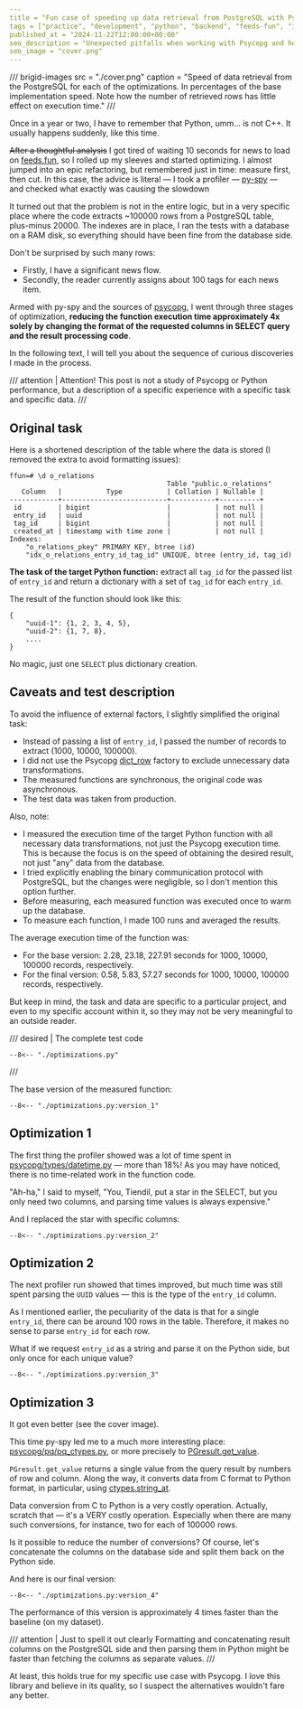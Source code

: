 ```yaml
---
title = "Fun case of speeding up data retrieval from PostgreSQL with Psycopg"
tags = ["practice", "development", "python", "backend", "feeds-fun", "interesting", "databases"]
published_at = "2024-11-22T12:00:00+00:00"
seo_description = "Unexpected pitfalls when working with Psycopg and how to overcome them. Illustrated on a specific example."
seo_image = "cover.png"
---
```


/// brigid-images
src = "./cover.png"
caption = "Speed of data retrieval from the PostgreSQL for each of the optimizations. In percentages of the base implementation speed. Note how the number of retrieved rows has little effect on execution time."
///

Once in a year or two, I have to remember that Python, umm... is not C++. It usually happens suddenly, like this time.

~~After a thoughtful analysis~~ I got tired of waiting 10 seconds for news to load on [feeds.fun](https://feeds.fun/), so I rolled up my sleeves and started optimizing. I almost jumped into an epic refactoring, but remembered just in time: measure first, then cut. In this case, the advice is literal — I took a profiler — [py-spy](https://github.com/benfred/py-spy) — and checked what exactly was causing the slowdown

It turned out that the problem is not in the entire logic, but in a very specific place where the code extracts ~100000 rows from a PostgreSQL table, plus-minus 20000. The indexes are in place, I ran the tests with a database on a RAM disk, so everything should have been fine from the database side.

Don't be surprised by such many rows:

- Firstly, I have a significant news flow.
- Secondly, the reader currently assigns about 100 tags for each news item.

Armed with py-spy and the sources of [psycopg](https://github.com/psycopg/psycopg), I went through three stages of optimization, **reducing the function execution time approximately 4x solely by changing the format of the requested columns in SELECT query and the result processing code**.

In the following text, I will tell you about the sequence of curious discoveries I made in the process.

/// attention | Attention!
This post is not a study of Psycopg or Python performance, but a description of a specific experience with a specific task and specific data.
///

<!-- more -->

## Original task

Here is a shortened description of the table where the data is stored (I removed the extra to avoid formatting issues):

```
ffun=# \d o_relations
                                       Table "public.o_relations"
   Column   |           Type           | Collation | Nullable |
------------+--------------------------+-----------+----------+
 id         | bigint                   |           | not null |
 entry_id   | uuid                     |           | not null |
 tag_id     | bigint                   |           | not null |
 created_at | timestamp with time zone |           | not null |
Indexes:
    "o_relations_pkey" PRIMARY KEY, btree (id)
    "idx_o_relations_entry_id_tag_id" UNIQUE, btree (entry_id, tag_id)
```

**The task of the target Python function:** extract all `tag_id` for the passed list of `entry_id` and return a dictionary with a set of `tag_id` for each `entry_id`.

The result of the function should look like this:

```
{
    "uuid-1": {1, 2, 3, 4, 5},
    "uuid-2": {1, 7, 8},
    ....
}
```

No magic, just one `SELECT` plus dictionary creation.

## Caveats and test description

To avoid the influence of external factors, I slightly simplified the original task:

- Instead of passing a list of `entry_id`, I passed the number of records to extract (1000, 10000, 100000).
- I did not use the Psycopg [dict_row](https://www.psycopg.org/psycopg3/docs/api/rows.html#psycopg.rows.dict_row) factory to exclude unnecessary data transformations.
- The measured functions are synchronous, the original code was asynchronous.
- The test data was taken from production.

Also, note:

- I measured the execution time of the target Python function with all necessary data transformations, not just the Psycopg execution time. This is because the focus is on the speed of obtaining the desired result, not just "any" data from the database.
- I tried explicitly enabling the binary communication protocol with PostgreSQL, but the changes were negligible, so I don't mention this option further.
- Before measuring, each measured function was executed once to warm up the database.
- To measure each function, I made 100 runs and averaged the results.

The average execution time of the function was:

- For the base version: 2.28, 23.18, 227.91 seconds for 1000, 10000, 100000 records, respectively.
- For the final version: 0.58, 5.83, 57.27 seconds for 1000, 10000, 100000 records, respectively.

But keep in mind, the task and data are specific to a particular project, and even to my specific account within it, so they may not be very meaningful to an outside reader.

/// desired | The complete test code
```
--8<-- "./optimizations.py"
```
///

The base version of the measured function:

```
--8<-- "./optimizations.py:version_1"
```

## Optimization 1

The first thing the profiler showed was a lot of time spent in [psycopg/types/datetime.py](https://github.com/psycopg/psycopg/blob/master/psycopg/psycopg/types/datetime.py) — more than 18%! As you may have noticed, there is no time-related work in the function code.

"Ah-ha," I said to myself, "You, Tiendil, put a star in the SELECT, but you only need two columns, and parsing time values is always expensive."

And I replaced the star with specific columns:

```
--8<-- "./optimizations.py:version_2"
```

## Optimization 2

The next profiler run showed that times improved, but much time was still spent parsing the `UUID` values — this is the type of the `entry_id` column.

As I mentioned earlier, the peculiarity of the data is that for a single `entry_id`, there can be around 100 rows in the table. Therefore, it makes no sense to parse `entry_id` for each row.

What if we request `entry_id` as a string and parse it on the Python side, but only once for each unique value?

```
--8<-- "./optimizations.py:version_3"
```

## Optimization 3

It got even better (see the cover image).

This time py-spy led me to a much more interesting place: [psycopg/pq/pq_ctypes.py](https://github.com/psycopg/psycopg/blob/master/psycopg/psycopg/pq/pq_ctypes.py), or more precisely to [PGresult.get_value](https://github.com/psycopg/psycopg/blob/d38cf7798b0c602ff43dac9f20bbab96237a9c38/psycopg/psycopg/pq/pq_ctypes.py#L925-L934).

`PGresult.get_value` returns a single value from the query result by numbers of row and column. Along the way, it converts data from C format to Python format, in particular, using [ctypes.string_at](https://docs.python.org/3/library/ctypes.html#ctypes.string_at).

Data conversion from C to Python is a very costly operation. Actually, scratch that — it's a VERY costly operation. Especially when there are many such conversions, for instance, two for each of 100000 rows.

Is it possible to reduce the number of conversions? Of course, let's concatenate the columns on the database side and split them back on the Python side.

And here is our final version:

```
--8<-- "./optimizations.py:version_4"
```

The performance of this version is approximately 4 times faster than the baseline (on my dataset).

/// attention | Just to spell it out clearly
Formatting and concatenating result columns on the PostgreSQL side and then parsing them in Python might be faster than fetching the columns as separate values.
///

At least, this holds true for my specific use case with Psycopg. I love this library and believe in its quality, so I suspect the alternatives wouldn't fare any better.
